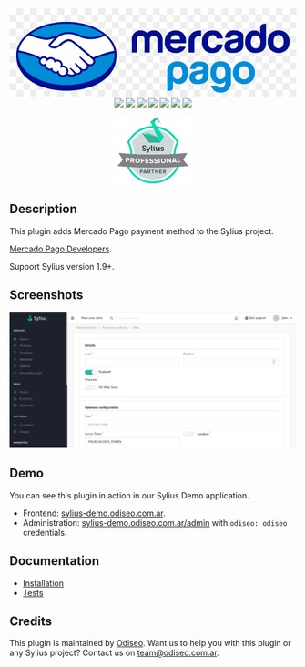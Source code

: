 <p align="center">
    <a href="https://www.mercadopago.com" target="_blank" title="MercadoPago">
        <img src="https://github.com/odiseoteam/SyliusMercadoPagoPlugin/blob/master/mercadopago-logo.png" alt="MercadoPago Logo" width="600px"/>
    </a>
    <br />
    <a href="https://packagist.org/packages/odiseoteam/sylius-mercado-pago-plugin" title="License" target="_blank">
        <img src="https://img.shields.io/packagist/l/odiseoteam/sylius-mercado-pago-plugin.svg" />
    </a>
    <a href="https://packagist.org/packages/odiseoteam/sylius-mercado-pago-plugin" title="Version" target="_blank">
        <img src="https://img.shields.io/packagist/v/odiseoteam/sylius-mercado-pago-plugin.svg" />
    </a>
    <a href="https://github.com/odiseoteam/SyliusMercadoPagoPlugin/actions" title="Build Status" target="_blank">
        <img src="https://img.shields.io/github/actions/workflow/status/odiseoteam/SyliusMercadoPagoPlugin/build.yml" />
    </a>
    <a href="https://scrutinizer-ci.com/g/odiseoteam/SyliusMercadoPagoPlugin/" title="Scrutinizer" target="_blank">
        <img src="https://img.shields.io/scrutinizer/g/odiseoteam/SyliusMercadoPagoPlugin.svg" />
    </a>
    <a href="https://packagist.org/packages/odiseoteam/sylius-mercado-pago-plugin" title="Total Downloads" target="_blank">
        <img src="https://poser.pugx.org/odiseoteam/sylius-mercado-pago-plugin/downloads" />
    </a>
    <a href="https://sylius-devs.slack.com" title="Slack" target="_blank">
        <img src="https://img.shields.io/badge/community%20chat-slack-FF1493.svg" />
    </a>
    <a href="https://odiseo.io/contact-us" title="Support" target="_blank">
        <img src="https://img.shields.io/badge/support-contact%20author-blue" />
    </a>
</p>
<p align="center"><a href="https://sylius.com/partners/odiseo/" target="_blank"><img src="https://github.com/odiseoteam/SyliusMercadoPagoPlugin/blob/master/badge-partner-by-sylius.png" width="140"></a></p>

## Description

This plugin adds Mercado Pago payment method to the Sylius project.

[Mercado Pago Developers](https://www.mercadopago.com.ar/developers/es/guides).

Support Sylius version 1.9+.

## Screenshots

<img src="https://github.com/odiseoteam/SyliusMercadoPagoPlugin/blob/master/screenshot_1.png" alt="Mercado Pago payment">

## Demo

You can see this plugin in action in our Sylius Demo application.

- Frontend: [sylius-demo.odiseo.com.ar](https://sylius-demo.odiseo.com.ar).
- Administration: [sylius-demo.odiseo.com.ar/admin](https://sylius-demo.odiseo.com.ar/admin) with `odiseo: odiseo` credentials.

## Documentation

- [Installation](doc/installation.md)
- [Tests](doc/tests.md)

## Credits

This plugin is maintained by <a href="https://odiseo.io">Odiseo</a>. Want us to help you with this plugin or any Sylius project? Contact us on <a href="mailto:team@odiseo.com.ar">team@odiseo.com.ar</a>.
